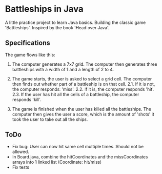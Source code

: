 # Battleships in Java

A little practice project to learn Java basics. Building the classic game 'Battleships'. Inspired by the book 'Head over Java'.

## Specifications

The game flows like this:

1. The computer generates a 7x7 grid. The computer then generates three battleships with a width of 1 and a length of 2 to 4.

2. The game starts, the user is asked to select a grid cell. The computer then finds out whether part of a battleship is on that cell.
    2.1. If it is not, the computer responds: 'miss'.
    2.2. If it is, the computer responds 'hit'.
    2.3. If the user has hit all the cells of a battleship, the computer responds 'kill'.

3. The game is finished when the user has killed all the battleships. The computer then gives the user a score, which is the amount of 'shots' it took the user to take out all the ships.

## ToDo

- Fix bug: User can now hit same cell multiple times. Should not be allowed.
- In Board.java, combine the hitCoordinates and the missCoordinates arrays into 1 linked list (Coordinate: hit/miss)
- Fix tests
